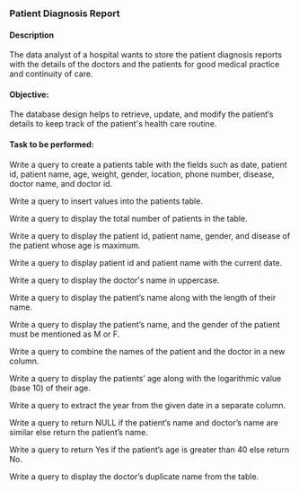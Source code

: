 ### Patient Diagnosis Report
#### Description
The data analyst of a hospital wants to store the patient diagnosis reports with the details of the doctors and the patients for good medical practice and continuity of care.

#### Objective:

The database design helps to retrieve, update, and modify the patient’s details to keep track of the patient's health care routine.

#### Task to be performed:

Write a query to create a patients table with the fields such as date, patient id, patient name, age, weight, gender, location, phone number, disease, doctor name, and doctor id.

Write a query to insert values into the patients table.

Write a query to display the total number of patients in the table.

Write a query to display the patient id, patient name, gender, and disease of the patient whose age is maximum.

Write a query to display patient id and patient name with the current date.

Write a query to display the doctor's name in uppercase.

Write a query to display the patient’s name along with the length of their name.

Write a query to display the patient’s name, and the gender of the patient must be mentioned as M or F.

Write a query to combine the names of the patient and the doctor in a new column. 

Write a query to display the patients’ age along with the logarithmic value (base 10) of their age.

Write a query to extract the year from the given date in a separate column.

Write a query to return NULL if the patient’s name and doctor’s name are similar else return the patient’s name.

Write a query to return Yes if the patient’s age is greater than 40 else return No.

Write a query to display the doctor’s duplicate name from the table.
